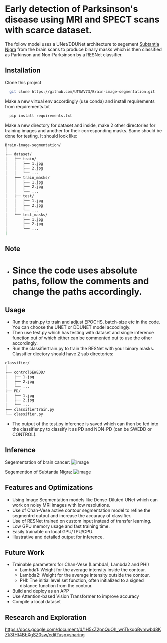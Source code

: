 
# Early detection of Parksinson's disease using MRI and SPECT scans with scarce dataset.

The follow model uses a UNet/DDUNet architecture to segement [Subtantia Nigra](https://en.wikipedia.org/wiki/Substantia_nigra) from the brain scans to produce binary masks which is then classified as Parkinson and Non-Parksinson by a RESNet classifier.



## Installation

Clone this project

```bash
  git clone https://github.com/UTSAV73/Brain-image-segmentation.git
```
Make a new virtual env accordingly (use conda) and install requirements from requirements.txt

```bash
  pip install requirements.txt
```
Make a new directory for dataset and inside, make 2 other directories for training images and another for their corresponding masks. Same should be done for testing. It should look like:
```bash
Brain-image-segmentation/
│
├── dataset/
│   ├── train/
│   │   ├── 1.jpg
│   │   ├── 2.jpg
│   │   └── ...
│   ├── train_masks/
│   │   ├── 1.jpg
│   │   ├── 2.jpg
│   │   └── ...
│   ├── test/
│   │   ├── 1.jpg
│   │   ├── 2.jpg
│   │   └── ...
│   └── test_masks/
│       ├── 1.jpg
│       ├── 2.jpg
│       └── ...
|
```

## Note
 - # Since the code uses absolute paths, follow the comments and change the paths accordingly.
  

## Usage

- Run the train.py to train and adjust EPOCHS, batch-size etc in the code. You can choose the UNET or DDUNET model accodingly.
- Then use test.py which has testing with dataset and single inference function out of which either can be commented out to use the other accordingly.
- Run the classifiertrain.py to train the RESNet with your binary masks. Classifier diectory should have 2 sub directories:
```bash
classifier/
│
├── controlSEWEDD/
│   ├── 1.jpg
│   ├── 2.jpg
│   └── ...
├── PD/
│   ├── 1.jpg
│   ├── 2.jpg
│   └── ...
├── classifiertrain.py
└── classifier.py
```

- The output of the test.py inference is saved which can then be fed into the classifier.py to classify it as PD and NON-PD (can be SWEDD or CONTROL).


    
## Inference
Segementation of brain cancer:
![image](https://github.com/user-attachments/assets/268f71d4-f089-4b88-8b65-8362768b5343)

Segemention of Subtantia Nigra:
![image](https://github.com/user-attachments/assets/6bd40394-f576-4275-9db7-9c2bfb960e48)



## Features and Optimizations

- Using Image Segmentation models like Dense-Diluted UNet which can work on noisy MRI images with low resolutions.
- Use of Chan-Vese active contour segmentation model to refine the segmentrd output and increase the accuracy of classifier.
-  Use of RESNet trained on custom input instead of transfer learning.
- Low GPU memory usage and fast training time.
- Easily trainable on local GPU/TPU/CPU.
- Illustrative and detailed output for inference.


## Future Work

- Trainable parameters for Chan-Vese (Lambda1, Lambda2 and PHI)
    - Lambda1: Weight for the average intensity inside the contour.
    - Lambda2: Weight for the average intensity outside the contour.
    - PHI: The initial level set function, often initialized to a signed distance function from the contour.
- Build and deploy as an APP
- Use Attention-based Vision Transformer to improve accuracy
- Compile a local dataset


## Research and Exploration

https://docs.google.com/document/d/1H5xZ2pnQuOh_wnTkkgqBvmwbd8KZk3fHt4BbXgSZ0sw/edit?usp=sharing
